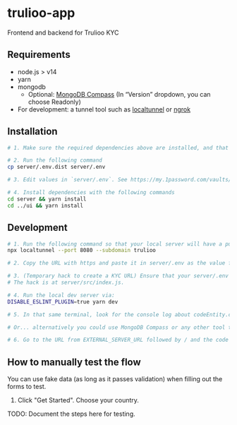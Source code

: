 # trulioo-app

Frontend and backend for Trulioo KYC

## Requirements

- node.js > v14
- yarn
- mongodb
  - Optional: [MongoDB Compass](https://www.mongodb.com/try/download/compass) (In “Version” dropdown, you can choose Readonly)
- For development: a tunnel tool such as [localtunnel](https://github.com/localtunnel/localtunnel) or [ngrok](https://ngrok.com/download)

## Installation

```sh
# 1. Make sure the required dependencies above are installed, and that mongodb is running. There seems to be no setup or data population required.

# 2. Run the following command
cp server/.env.dist server/.env

# 3. Edit values in `server/.env`. See https://my.1password.com/vaults/if2irxw2lpt6pd7h4t6ietepty/allitems/a5ryfgfk4eja6kmyjusnirl56q.

# 4. Install dependencies with the following commands
cd server && yarn install
cd ../ui && yarn install
```

## Development

```sh
# 1. Run the following command so that your local server will have a publicly-accessible URL using https. You can choose whatever you want for the subdomain, and the localtunnel service will attempt to honor your request.
npx localtunnel --port 8080 --subdomain trulioo

# 2. Copy the URL with https and paste it in server/.env as the value for EXTERNAL_SERVER_URL. E.g. EXTERNAL_SERVER_URL="https://trulioo.loca.lt"

# 3. (Temporary hack to create a KYC URL) Ensure that your server/.env file has FORCE_CREATE_CODE="true" so that a new code will automatically get created upon page load.
# The hack is at server/src/index.js.

# 4. Run the local dev server via:
DISABLE_ESLINT_PLUGIN=true yarn dev

# 5. In that same terminal, look for the console log about codeEntity.code to get the GUID (such as 6c7079b6022347ada53f37f489fc773a) and copy it to your clipboard. This codeEntity.code will have a long expiration (e.g. 1 year), so you can bookmark the URL that uses it in the step below.

# Or... alternatively you could use MongoDB Compass or any other tool to connect to your database (such as mongodb://localhost:27017/) and browse the `trulioo/codes` table of your Mongo database. Copy the value code of one of the entries of the codes table (such as 6c7079b6022347ada53f37f489fc773a).

# 6. Go to the URL from EXTERNAL_SERVER_URL followed by / and the code (such as https://trulioo.loca.lt/6c7079b6022347ada53f37f489fc773a).
```

## How to manually test the flow

You can use fake data (as long as it passes validation) when filling out the forms to test.

1. Click "Get Started". Choose your country.

TODO: Document the steps here for testing.